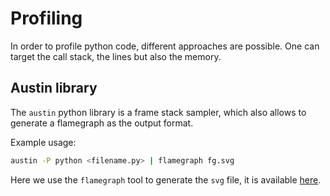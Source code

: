# Profiling

In order to profile python code, different approaches are possible. One can target the call stack, the lines but also the memory.

## Austin library
The `austin` python library is a frame stack sampler, which also allows to generate a flamegraph as the output format.

Example usage:
```bash
austin -P python <filename.py> | flamegraph fg.svg
```

Here we use the `flamegraph` tool to generate the `svg` file, it is available [here](https://raw.githubusercontent.com/brendangregg/FlameGraph/master/flamegraph.pl).

